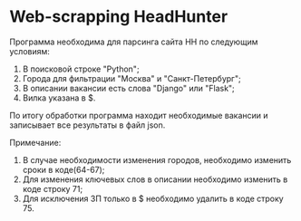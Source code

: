 # Web-scrapping HeadHunter

Программа необходима для парсинга сайта HH по следующим условиям:
1. В поисковой строке "Python";
2. Города для фильтрации "Москва" и "Санкт-Петербург";
3. В описании вакансии есть слова "Django" или "Flask";
4. Вилка указана в $.

По итогу обработки программа находит необходимые вакансии и записывает все результаты в файл json.

Примечание:
1. В случае необходимости изменения городов, необходимо изменить сроки в коде(64-67);
2. Для изменения ключевых слов в описании необходимо изменить в коде строку 71;
3. Для исключения ЗП только в $ необходимо удалить в коде строку 75.